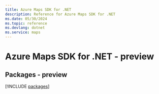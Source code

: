 ```yaml
---
title: Azure Maps SDK for .NET
description: Reference for Azure Maps SDK for .NET
ms.date: 05/30/2024
ms.topic: reference
ms.devlang: dotnet
ms.service: maps
---
```

# Azure Maps SDK for .NET - preview
## Packages - preview
[!INCLUDE [packages](maps-index.md)]